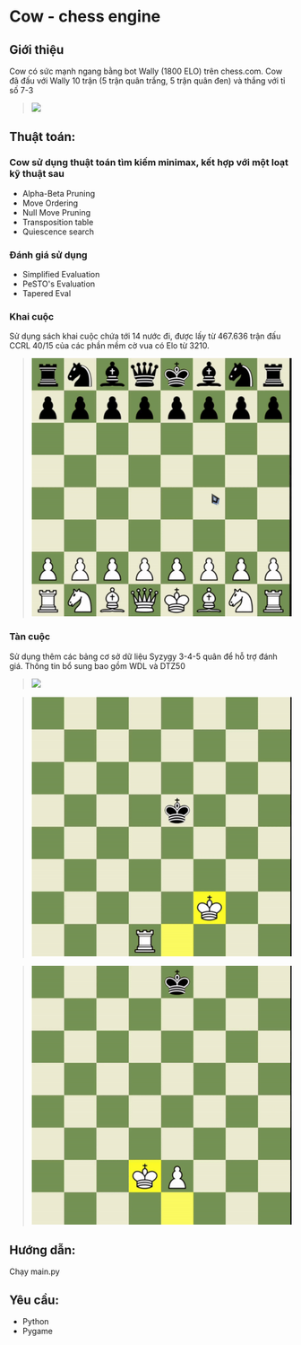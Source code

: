 # Cow - chess engine

## Giới thiệu
Cow có sức mạnh ngang bằng bot Wally (1800 ELO) trên chess.com.
Cow đã đấu với Wally 10 trận (5 trận quân trắng, 5 trận quân đen) và thắng với tỉ số 7-3
> ![](res/gif/cow-wally.gif)

## Thuật toán:
### Cow sử dụng thuật toán tìm kiếm minimax, kết hợp với một loạt kỹ thuật sau
- Alpha-Beta Pruning
- Move Ordering
- Null Move Pruning
- Transposition table
- Quiescence search
### Đánh giá sử dụng
- Simplified Evaluation
- PeSTO's Evaluation
- Tapered Eval
### Khai cuộc
Sử dụng sách khai cuộc chứa tới 14 nước đi, được lấy từ 467.636 trận đấu CCRL 40/15 của các phần mềm cờ vua có Elo từ 3210.
> ![](res/gif/startgame.gif)

### Tàn cuộc
Sử dụng thêm các bảng cơ sở dữ liệu Syzygy 3-4-5 quân để hỗ trợ đánh giá. Thông tin bổ sung bao gồm WDL và DTZ50
> ![](res/gif/endgame1.gif)

> ![](res/gif/endgame2.gif)

> ![](res/gif/endgame3.gif)


## Hướng dẫn:
Chạy main.py

## Yêu cầu:
- Python
- Pygame

